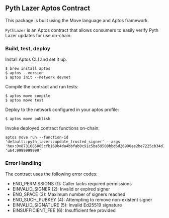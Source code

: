 ## Pyth Lazer Aptos Contract

This package is built using the Move language and Aptos framework.

`PythLazer` is an Aptos contract that allows consumers to easily verify Pyth Lazer updates for use on-chain.

### Build, test, deploy

Install Aptos CLI and set it up:

```shell
$ brew install aptos
$ aptos --version
$ aptos init --network devnet
```

Compile the contract and run tests:

```shell
$ aptos move compile
$ aptos move test
```

Deploy to the network configured in your aptos profile:

```shell
$ aptos move publish
```

Invoke deployed contract functions on-chain:

```shell
aptos move run --function-id 'default::pyth_lazer::update_trusted_signer' --args 'hex:0x8731685005cfb169b4da4bbfab0c91c5ba59508bbd6d26990ee2be7225cb34d1' 'u64:9999999999'
```

### Error Handling

The contract uses the following error codes:

- ENO_PERMISSIONS (1): Caller lacks required permissions
- EINVALID_SIGNER (2): Invalid or expired signer
- ENO_SPACE (3): Maximum number of signers reached
- ENO_SUCH_PUBKEY (4): Attempting to remove non-existent signer
- EINVALID_SIGNATURE (5): Invalid Ed25519 signature
- EINSUFFICIENT_FEE (6): Insufficient fee provided
